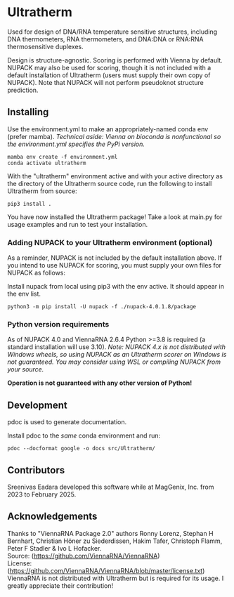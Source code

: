 # Ultratherm
Used for design of DNA/RNA temperature sensitive structures, including DNA thermometers, RNA thermometers, and DNA:DNA or RNA:RNA thermosensitive duplexes.

Design is structure-agnostic. Scoring is performed with Vienna by default.
NUPACK may also be used for scoring, though it is not included with a default installation of Ultratherm (users must supply their own copy of NUPACK).
Note that NUPACK will not perform pseudoknot structure prediction.

## Installing
Use the environment.yml to make an appropriately-named conda env (prefer mamba).
*Technical aside: Vienna on bioconda is nonfunctional so the environment.yml specifies the PyPi version.*

```
mamba env create -f environment.yml
conda activate ultratherm
```

With the "ultratherm" environment active and with your active directory as the directory of the Ultratherm source code, run the following to install Ultratherm from source:
```
pip3 install .
```

You have now installed the Ultratherm package!
Take a look at main.py for usage examples and run to test your installation.

### Adding NUPACK to your Ultratherm environment (optional)
As a reminder, NUPACK is not included by the default installation above.
If you intend to use NUPACK for scoring, you must supply your own files for NUPACK as follows:

Install nupack from local using pip3 with the env active. It should appear in the env list.

```
python3 -m pip install -U nupack -f ./nupack-4.0.1.8/package
```

### Python version requirements
As of NUPACK 4.0 and ViennaRNA 2.6.4 Python >=3.8 is required (a standard installation will use 3.10).
*Note: NUPACK 4.x is not distributed with Windows wheels, so using NUPACK as an Ultratherm scorer on Windows is not guaranteed. You may consider using WSL or compiling NUPACK from your source.*

**Operation is not guaranteed with any other version of Python!**

## Development
pdoc is used to generate documentation.

Install pdoc to the *same* conda environment and run:
```
pdoc --docformat google -o docs src/Ultratherm/
```

## Contributors
Sreenivas Eadara developed this software while at MagGenix, Inc. from 2023 to February 2025.

## Acknowledgements

Thanks to "ViennaRNA Package 2.0" authors Ronny Lorenz, Stephan H Bernhart, Christian Höner zu Siederdissen, Hakim Tafer, Christoph Flamm, Peter F Stadler & Ivo L Hofacker.<br>
Source: (https://github.com/ViennaRNA/ViennaRNA)<br>
License: (https://github.com/ViennaRNA/ViennaRNA/blob/master/license.txt)<br>
ViennaRNA is not distributed with Ultratherm but is required for its usage. I greatly appreciate their contribution!
